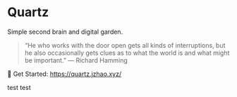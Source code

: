 # Quartz
Simple second brain and digital garden.

> “He who works with the door open gets all kinds of interruptions, but he also occasionally gets clues as to what the world is and what might be important.” — Richard Hamming

🔗 Get Started: https://quartz.jzhao.xyz/

test
test
